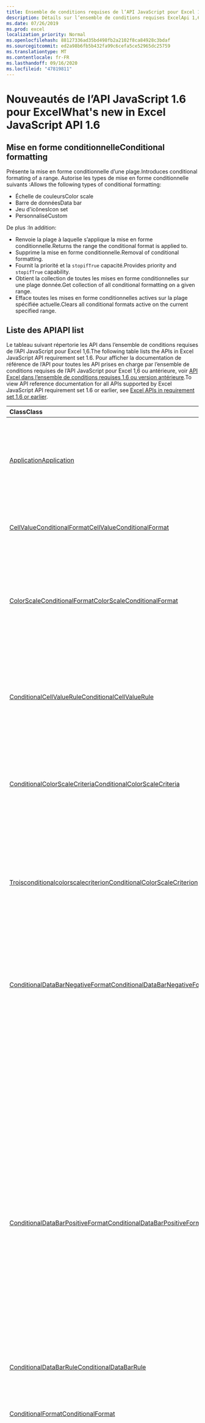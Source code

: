 ```yaml
---
title: Ensemble de conditions requises de l’API JavaScript pour Excel 1,6
description: Détails sur l’ensemble de conditions requises ExcelApi 1,6.
ms.date: 07/26/2019
ms.prod: excel
localization_priority: Normal
ms.openlocfilehash: 88127336ad35bd498fb2a2102f8ca84928c3bdaf
ms.sourcegitcommit: ed2a98b6fb5b432fa99c6cefa5ce52965dc25759
ms.translationtype: MT
ms.contentlocale: fr-FR
ms.lasthandoff: 09/16/2020
ms.locfileid: "47819811"
---
```

# <a name="whats-new-in-excel-javascript-api-16"></a><span data-ttu-id="30937-103">Nouveautés de l’API JavaScript 1.6 pour Excel</span><span class="sxs-lookup"><span data-stu-id="30937-103">What's new in Excel JavaScript API 1.6</span></span>

## <a name="conditional-formatting"></a><span data-ttu-id="30937-104">Mise en forme conditionnelle</span><span class="sxs-lookup"><span data-stu-id="30937-104">Conditional formatting</span></span>

<span data-ttu-id="30937-105">Présente la mise en forme conditionnelle d’une plage.</span><span class="sxs-lookup"><span data-stu-id="30937-105">Introduces conditional formating of a range.</span></span> <span data-ttu-id="30937-106">Autorise les types de mise en forme conditionnelle suivants :</span><span class="sxs-lookup"><span data-stu-id="30937-106">Allows the following types of conditional formatting:</span></span>

* <span data-ttu-id="30937-107">Échelle de couleurs</span><span class="sxs-lookup"><span data-stu-id="30937-107">Color scale</span></span>
* <span data-ttu-id="30937-108">Barre de données</span><span class="sxs-lookup"><span data-stu-id="30937-108">Data bar</span></span>
* <span data-ttu-id="30937-109">Jeu d'icônes</span><span class="sxs-lookup"><span data-stu-id="30937-109">Icon set</span></span>
* <span data-ttu-id="30937-110">Personnalisé</span><span class="sxs-lookup"><span data-stu-id="30937-110">Custom</span></span>

<span data-ttu-id="30937-111">De plus :</span><span class="sxs-lookup"><span data-stu-id="30937-111">In addition:</span></span>

* <span data-ttu-id="30937-112">Renvoie la plage à laquelle s’applique la mise en forme conditionnelle.</span><span class="sxs-lookup"><span data-stu-id="30937-112">Returns the range the conditional format is applied to.</span></span>
* <span data-ttu-id="30937-113">Supprime la mise en forme conditionnelle.</span><span class="sxs-lookup"><span data-stu-id="30937-113">Removal of conditional formatting.</span></span>
* <span data-ttu-id="30937-114">Fournit la priorité et la `stopifTrue` capacité.</span><span class="sxs-lookup"><span data-stu-id="30937-114">Provides priority and `stopifTrue` capability.</span></span>
* <span data-ttu-id="30937-115">Obtient la collection de toutes les mises en forme conditionnelles sur une plage donnée.</span><span class="sxs-lookup"><span data-stu-id="30937-115">Get collection of all conditional formatting on a given range.</span></span>
* <span data-ttu-id="30937-116">Efface toutes les mises en forme conditionnelles actives sur la plage spécifiée actuelle.</span><span class="sxs-lookup"><span data-stu-id="30937-116">Clears all conditional formats active on the current specified range.</span></span>

## <a name="api-list"></a><span data-ttu-id="30937-117">Liste des API</span><span class="sxs-lookup"><span data-stu-id="30937-117">API list</span></span>

<span data-ttu-id="30937-118">Le tableau suivant répertorie les API dans l’ensemble de conditions requises de l’API JavaScript pour Excel 1,6.</span><span class="sxs-lookup"><span data-stu-id="30937-118">The following table lists the APIs in Excel JavaScript API requirement set 1.6.</span></span> <span data-ttu-id="30937-119">Pour afficher la documentation de référence de l’API pour toutes les API prises en charge par l’ensemble de conditions requises de l’API JavaScript pour Excel 1,6 ou antérieure, voir [API Excel dans l’ensemble de conditions requises 1,6 ou version antérieure](/javascript/api/excel?view=excel-js-1.6&preserve-view=true).</span><span class="sxs-lookup"><span data-stu-id="30937-119">To view API reference documentation for all APIs supported by Excel JavaScript API requirement set 1.6 or earlier, see [Excel APIs in requirement set 1.6 or earlier](/javascript/api/excel?view=excel-js-1.6&preserve-view=true).</span></span>

| <span data-ttu-id="30937-120">Class</span><span class="sxs-lookup"><span data-stu-id="30937-120">Class</span></span> | <span data-ttu-id="30937-121">Champs</span><span class="sxs-lookup"><span data-stu-id="30937-121">Fields</span></span> | <span data-ttu-id="30937-122">Description</span><span class="sxs-lookup"><span data-stu-id="30937-122">Description</span></span> |
|:---|:---|:---|
|[<span data-ttu-id="30937-123">Application</span><span class="sxs-lookup"><span data-stu-id="30937-123">Application</span></span>](/javascript/api/excel/excel.application)|[<span data-ttu-id="30937-124">suspendApiCalculationUntilNextSync()</span><span class="sxs-lookup"><span data-stu-id="30937-124">suspendApiCalculationUntilNextSync()</span></span>](/javascript/api/excel/excel.application#suspendapicalculationuntilnextsync--)|<span data-ttu-id="30937-p103">Interrompt le calcul jusqu'à ce que la prochaine méthode « context.sync() » soit appelée. Une fois cette option définie, il incombe au développeur de recalculer le classeur afin de garantir que toutes les dépendances sont propagées.</span><span class="sxs-lookup"><span data-stu-id="30937-p103">Suspends calculation until the next "context.sync()" is called. Once set, it is the developer's responsibility to re-calc the workbook, to ensure that any dependencies are propagated.</span></span>|
|[<span data-ttu-id="30937-127">CellValueConditionalFormat</span><span class="sxs-lookup"><span data-stu-id="30937-127">CellValueConditionalFormat</span></span>](/javascript/api/excel/excel.cellvalueconditionalformat)|[<span data-ttu-id="30937-128">format</span><span class="sxs-lookup"><span data-stu-id="30937-128">format</span></span>](/javascript/api/excel/excel.cellvalueconditionalformat#format)|<span data-ttu-id="30937-129">Renvoie un objet format qui encapsule la police, le remplissage, les bordures et d’autres propriétés des formats conditionnels.</span><span class="sxs-lookup"><span data-stu-id="30937-129">Returns a format object, encapsulating the conditional formats font, fill, borders, and other properties.</span></span>|
||[<span data-ttu-id="30937-130">sous</span><span class="sxs-lookup"><span data-stu-id="30937-130">rule</span></span>](/javascript/api/excel/excel.cellvalueconditionalformat#rule)|<span data-ttu-id="30937-131">Représente l’objet Règle sur cette mise en forme conditionnelle.</span><span class="sxs-lookup"><span data-stu-id="30937-131">Represents the Rule object on this conditional format.</span></span>|
|[<span data-ttu-id="30937-132">ColorScaleConditionalFormat</span><span class="sxs-lookup"><span data-stu-id="30937-132">ColorScaleConditionalFormat</span></span>](/javascript/api/excel/excel.colorscaleconditionalformat)|[<span data-ttu-id="30937-133">criteria</span><span class="sxs-lookup"><span data-stu-id="30937-133">criteria</span></span>](/javascript/api/excel/excel.colorscaleconditionalformat#criteria)|<span data-ttu-id="30937-134">Les critères de l’étendue de couleur.</span><span class="sxs-lookup"><span data-stu-id="30937-134">The criteria of the color scale.</span></span> <span data-ttu-id="30937-135">Le milieu est facultatif lors de l’utilisation d’une graduation de couleurs à deux points.</span><span class="sxs-lookup"><span data-stu-id="30937-135">Midpoint is optional when using a two point color scale.</span></span>|
||[<span data-ttu-id="30937-136">threeColorScale</span><span class="sxs-lookup"><span data-stu-id="30937-136">threeColorScale</span></span>](/javascript/api/excel/excel.colorscaleconditionalformat#threecolorscale)|<span data-ttu-id="30937-137">Si la valeur est true, l’échelle de couleurs aura trois points (minimum, milieu, maximum), sinon elle aura deux (minimum, maximum).</span><span class="sxs-lookup"><span data-stu-id="30937-137">If true the color scale will have three points (minimum, midpoint, maximum), otherwise it will have two (minimum, maximum).</span></span>|
|[<span data-ttu-id="30937-138">ConditionalCellValueRule</span><span class="sxs-lookup"><span data-stu-id="30937-138">ConditionalCellValueRule</span></span>](/javascript/api/excel/excel.conditionalcellvaluerule)|[<span data-ttu-id="30937-139">Formula1</span><span class="sxs-lookup"><span data-stu-id="30937-139">formula1</span></span>](/javascript/api/excel/excel.conditionalcellvaluerule#formula1)|<span data-ttu-id="30937-140">Formule, si nécessaire, servant à évaluer la règle de mise en forme conditionnelle.</span><span class="sxs-lookup"><span data-stu-id="30937-140">The formula, if required, to evaluate the conditional format rule on.</span></span>|
||[<span data-ttu-id="30937-141">Formula2</span><span class="sxs-lookup"><span data-stu-id="30937-141">formula2</span></span>](/javascript/api/excel/excel.conditionalcellvaluerule#formula2)|<span data-ttu-id="30937-142">Formule, si nécessaire, servant à évaluer la règle de mise en forme conditionnelle.</span><span class="sxs-lookup"><span data-stu-id="30937-142">The formula, if required, to evaluate the conditional format rule on.</span></span>|
||[<span data-ttu-id="30937-143">opérateur</span><span class="sxs-lookup"><span data-stu-id="30937-143">operator</span></span>](/javascript/api/excel/excel.conditionalcellvaluerule#operator)|<span data-ttu-id="30937-144">Opérateur du format conditionnel de texte.</span><span class="sxs-lookup"><span data-stu-id="30937-144">The operator of the text conditional format.</span></span>|
|[<span data-ttu-id="30937-145">ConditionalColorScaleCriteria</span><span class="sxs-lookup"><span data-stu-id="30937-145">ConditionalColorScaleCriteria</span></span>](/javascript/api/excel/excel.conditionalcolorscalecriteria)|[<span data-ttu-id="30937-146">maximum</span><span class="sxs-lookup"><span data-stu-id="30937-146">maximum</span></span>](/javascript/api/excel/excel.conditionalcolorscalecriteria#maximum)|<span data-ttu-id="30937-147">Point maximal du critère d’échelle de couleurs.</span><span class="sxs-lookup"><span data-stu-id="30937-147">The maximum point Color Scale Criterion.</span></span>|
||[<span data-ttu-id="30937-148">point</span><span class="sxs-lookup"><span data-stu-id="30937-148">midpoint</span></span>](/javascript/api/excel/excel.conditionalcolorscalecriteria#midpoint)|<span data-ttu-id="30937-149">Point du milieu du critère d’échelle de couleurs, si l’échelle de couleurs est une échelle à 3 couleurs.</span><span class="sxs-lookup"><span data-stu-id="30937-149">The midpoint Color Scale Criterion if the color scale is a 3-color scale.</span></span>|
||[<span data-ttu-id="30937-150">minimum</span><span class="sxs-lookup"><span data-stu-id="30937-150">minimum</span></span>](/javascript/api/excel/excel.conditionalcolorscalecriteria#minimum)|<span data-ttu-id="30937-151">Point minimal du critère d’échelle de couleurs.</span><span class="sxs-lookup"><span data-stu-id="30937-151">The minimum point Color Scale Criterion.</span></span>|
|[<span data-ttu-id="30937-152">Troisconditionalcolorscalecriterion</span><span class="sxs-lookup"><span data-stu-id="30937-152">ConditionalColorScaleCriterion</span></span>](/javascript/api/excel/excel.conditionalcolorscalecriterion)|[<span data-ttu-id="30937-153">color</span><span class="sxs-lookup"><span data-stu-id="30937-153">color</span></span>](/javascript/api/excel/excel.conditionalcolorscalecriterion#color)|<span data-ttu-id="30937-154">Représentation de code de couleur HTML de la couleur d’image.</span><span class="sxs-lookup"><span data-stu-id="30937-154">HTML color code representation of the color scale color.</span></span> <span data-ttu-id="30937-155">Par exemple,</span><span class="sxs-lookup"><span data-stu-id="30937-155">E.g.</span></span> <span data-ttu-id="30937-156">#FF0000 représente le rouge.</span><span class="sxs-lookup"><span data-stu-id="30937-156">#FF0000 represents Red.</span></span>|
||[<span data-ttu-id="30937-157">formula</span><span class="sxs-lookup"><span data-stu-id="30937-157">formula</span></span>](/javascript/api/excel/excel.conditionalcolorscalecriterion#formula)|<span data-ttu-id="30937-158">Nombre, formule ou null (si le type est LowestValue).</span><span class="sxs-lookup"><span data-stu-id="30937-158">A number, a formula, or null (if Type is LowestValue).</span></span>|
||[<span data-ttu-id="30937-159">type</span><span class="sxs-lookup"><span data-stu-id="30937-159">type</span></span>](/javascript/api/excel/excel.conditionalcolorscalecriterion#type)|<span data-ttu-id="30937-160">La formule conditionnelle de critère qui doit être basée.</span><span class="sxs-lookup"><span data-stu-id="30937-160">What the criterion conditional formula should be based on.</span></span>|
|[<span data-ttu-id="30937-161">ConditionalDataBarNegativeFormat</span><span class="sxs-lookup"><span data-stu-id="30937-161">ConditionalDataBarNegativeFormat</span></span>](/javascript/api/excel/excel.conditionaldatabarnegativeformat)|[<span data-ttu-id="30937-162">borderColor</span><span class="sxs-lookup"><span data-stu-id="30937-162">borderColor</span></span>](/javascript/api/excel/excel.conditionaldatabarnegativeformat#bordercolor)|<span data-ttu-id="30937-163">Code couleur HTML qui représente la couleur de la ligne de bordure, au format #RRGGBB (par exemple : « FFA500 ») ou sous forme de couleur HTML nommée (par exemple, « orange »).</span><span class="sxs-lookup"><span data-stu-id="30937-163">HTML color code representing the color of the border line, of the form #RRGGBB (e.g. "FFA500") or as a named HTML color (e.g. "orange").</span></span>|
||[<span data-ttu-id="30937-164">fillColor</span><span class="sxs-lookup"><span data-stu-id="30937-164">fillColor</span></span>](/javascript/api/excel/excel.conditionaldatabarnegativeformat#fillcolor)|<span data-ttu-id="30937-165">Code couleur HTML qui représente la couleur de remplissage, au format #RRGGBB (par exemple : « FFA500 ») ou sous forme de couleur HTML nommée (par exemple, « orange »).</span><span class="sxs-lookup"><span data-stu-id="30937-165">HTML color code representing the fill color, of the form #RRGGBB (e.g. "FFA500") or as a named HTML color (e.g. "orange").</span></span>|
||[<span data-ttu-id="30937-166">matchPositiveBorderColor</span><span class="sxs-lookup"><span data-stu-id="30937-166">matchPositiveBorderColor</span></span>](/javascript/api/excel/excel.conditionaldatabarnegativeformat#matchpositivebordercolor)|<span data-ttu-id="30937-167">Représentation booléenne indiquant si la barre de données négative a une bordure de la même couleur que la barre de données positive.</span><span class="sxs-lookup"><span data-stu-id="30937-167">Boolean representation of whether or not the negative DataBar has the same border color as the positive DataBar.</span></span>|
||[<span data-ttu-id="30937-168">matchPositiveFillColor</span><span class="sxs-lookup"><span data-stu-id="30937-168">matchPositiveFillColor</span></span>](/javascript/api/excel/excel.conditionaldatabarnegativeformat#matchpositivefillcolor)|<span data-ttu-id="30937-169">Représentation booléenne indiquant si la barre de données négative a un remplissage de la même couleur que la barre de données positive.</span><span class="sxs-lookup"><span data-stu-id="30937-169">Boolean representation of whether or not the negative DataBar has the same fill color as the positive DataBar.</span></span>|
|[<span data-ttu-id="30937-170">ConditionalDataBarPositiveFormat</span><span class="sxs-lookup"><span data-stu-id="30937-170">ConditionalDataBarPositiveFormat</span></span>](/javascript/api/excel/excel.conditionaldatabarpositiveformat)|[<span data-ttu-id="30937-171">borderColor</span><span class="sxs-lookup"><span data-stu-id="30937-171">borderColor</span></span>](/javascript/api/excel/excel.conditionaldatabarpositiveformat#bordercolor)|<span data-ttu-id="30937-172">Code couleur HTML qui représente la couleur de la ligne de bordure, au format #RRGGBB (par exemple : « FFA500 ») ou sous forme de couleur HTML nommée (par exemple, « orange »).</span><span class="sxs-lookup"><span data-stu-id="30937-172">HTML color code representing the color of the border line, of the form #RRGGBB (e.g. "FFA500") or as a named HTML color (e.g. "orange").</span></span>|
||[<span data-ttu-id="30937-173">fillColor</span><span class="sxs-lookup"><span data-stu-id="30937-173">fillColor</span></span>](/javascript/api/excel/excel.conditionaldatabarpositiveformat#fillcolor)|<span data-ttu-id="30937-174">Code couleur HTML qui représente la couleur de remplissage, au format #RRGGBB (par exemple : « FFA500 ») ou sous forme de couleur HTML nommée (par exemple, « orange »).</span><span class="sxs-lookup"><span data-stu-id="30937-174">HTML color code representing the fill color, of the form #RRGGBB (e.g. "FFA500") or as a named HTML color (e.g. "orange").</span></span>|
||[<span data-ttu-id="30937-175">gradientFill</span><span class="sxs-lookup"><span data-stu-id="30937-175">gradientFill</span></span>](/javascript/api/excel/excel.conditionaldatabarpositiveformat#gradientfill)|<span data-ttu-id="30937-176">Représentation booléenne indiquant si la barre de données a un dégradé.</span><span class="sxs-lookup"><span data-stu-id="30937-176">Boolean representation of whether or not the DataBar has a gradient.</span></span>|
|[<span data-ttu-id="30937-177">ConditionalDataBarRule</span><span class="sxs-lookup"><span data-stu-id="30937-177">ConditionalDataBarRule</span></span>](/javascript/api/excel/excel.conditionaldatabarrule)|[<span data-ttu-id="30937-178">formula</span><span class="sxs-lookup"><span data-stu-id="30937-178">formula</span></span>](/javascript/api/excel/excel.conditionaldatabarrule#formula)|<span data-ttu-id="30937-179">Formule, si nécessaire, servant à évaluer la règle de la barre de données.</span><span class="sxs-lookup"><span data-stu-id="30937-179">The formula, if required, to evaluate the databar rule on.</span></span>|
||[<span data-ttu-id="30937-180">type</span><span class="sxs-lookup"><span data-stu-id="30937-180">type</span></span>](/javascript/api/excel/excel.conditionaldatabarrule#type)|<span data-ttu-id="30937-181">Type de règle pour le DataBar.</span><span class="sxs-lookup"><span data-stu-id="30937-181">The type of rule for the databar.</span></span>|
|[<span data-ttu-id="30937-182">ConditionalFormat</span><span class="sxs-lookup"><span data-stu-id="30937-182">ConditionalFormat</span></span>](/javascript/api/excel/excel.conditionalformat)|[<span data-ttu-id="30937-183">delete()</span><span class="sxs-lookup"><span data-stu-id="30937-183">delete()</span></span>](/javascript/api/excel/excel.conditionalformat#delete--)|<span data-ttu-id="30937-184">Supprime cette mise en forme conditionnelle.</span><span class="sxs-lookup"><span data-stu-id="30937-184">Deletes this conditional format.</span></span>|
||[<span data-ttu-id="30937-185">getRange()</span><span class="sxs-lookup"><span data-stu-id="30937-185">getRange()</span></span>](/javascript/api/excel/excel.conditionalformat#getrange--)|<span data-ttu-id="30937-186">Renvoie la plage à laquelle s’applique la mise en forme conditionnelle.</span><span class="sxs-lookup"><span data-stu-id="30937-186">Returns the range the conditonal format is applied to.</span></span> <span data-ttu-id="30937-187">Renvoie une erreur si la mise en forme conditionnelle est appliquée à plusieurs plages.</span><span class="sxs-lookup"><span data-stu-id="30937-187">Throws an error if the conditional format is applied to multiple ranges.</span></span> <span data-ttu-id="30937-188">En lecture seule.</span><span class="sxs-lookup"><span data-stu-id="30937-188">Read-only.</span></span>|
||[<span data-ttu-id="30937-189">getRangeOrNullObject()</span><span class="sxs-lookup"><span data-stu-id="30937-189">getRangeOrNullObject()</span></span>](/javascript/api/excel/excel.conditionalformat#getrangeornullobject--)|<span data-ttu-id="30937-190">Renvoie la plage à laquelle le format conditionnelle est appliqué ou un objet null si la mise en forme conditionnelle est appliquée à plusieurs plages.</span><span class="sxs-lookup"><span data-stu-id="30937-190">Returns the range the conditonal format is applied to, or a null object if the conditional format is applied to multiple ranges.</span></span> <span data-ttu-id="30937-191">En lecture seule.</span><span class="sxs-lookup"><span data-stu-id="30937-191">Read-only.</span></span>|
||[<span data-ttu-id="30937-192">prioritaires</span><span class="sxs-lookup"><span data-stu-id="30937-192">priority</span></span>](/javascript/api/excel/excel.conditionalformat#priority)|<span data-ttu-id="30937-193">Priorité (ou index) dans la collection de mise en forme conditionnelle dans laquelle ce format conditionnel existe actuellement.</span><span class="sxs-lookup"><span data-stu-id="30937-193">The priority (or index) within the conditional format collection that this conditional format currently exists in.</span></span> <span data-ttu-id="30937-194">Modification également</span><span class="sxs-lookup"><span data-stu-id="30937-194">Changing this also</span></span>|
||[<span data-ttu-id="30937-195">cellValue</span><span class="sxs-lookup"><span data-stu-id="30937-195">cellValue</span></span>](/javascript/api/excel/excel.conditionalformat#cellvalue)|<span data-ttu-id="30937-196">Renvoie les propriétés de mise en forme conditionnelle de la valeur de la cellule si le format conditionnel actuel est un type CellValue.</span><span class="sxs-lookup"><span data-stu-id="30937-196">Returns the cell value conditional format properties if the current conditional format is a CellValue type.</span></span>|
||[<span data-ttu-id="30937-197">cellValueOrNullObject</span><span class="sxs-lookup"><span data-stu-id="30937-197">cellValueOrNullObject</span></span>](/javascript/api/excel/excel.conditionalformat#cellvalueornullobject)|<span data-ttu-id="30937-198">Renvoie les propriétés de mise en forme conditionnelle de la valeur de la cellule si le format conditionnel actuel est un type CellValue.</span><span class="sxs-lookup"><span data-stu-id="30937-198">Returns the cell value conditional format properties if the current conditional format is a CellValue type.</span></span>|
||[<span data-ttu-id="30937-199">colorScale</span><span class="sxs-lookup"><span data-stu-id="30937-199">colorScale</span></span>](/javascript/api/excel/excel.conditionalformat#colorscale)|<span data-ttu-id="30937-200">Renvoie les propriétés de mise en forme conditionnelle ColorScale si le format conditionnel actuel est un type ColorScale.</span><span class="sxs-lookup"><span data-stu-id="30937-200">Returns the ColorScale conditional format properties if the current conditional format is an ColorScale type.</span></span> <span data-ttu-id="30937-201">En lecture seule.</span><span class="sxs-lookup"><span data-stu-id="30937-201">Read-only.</span></span>|
||[<span data-ttu-id="30937-202">colorScaleOrNullObject</span><span class="sxs-lookup"><span data-stu-id="30937-202">colorScaleOrNullObject</span></span>](/javascript/api/excel/excel.conditionalformat#colorscaleornullobject)|<span data-ttu-id="30937-203">Renvoie les propriétés de mise en forme conditionnelle ColorScale si le format conditionnel actuel est un type ColorScale.</span><span class="sxs-lookup"><span data-stu-id="30937-203">Returns the ColorScale conditional format properties if the current conditional format is an ColorScale type.</span></span> <span data-ttu-id="30937-204">En lecture seule.</span><span class="sxs-lookup"><span data-stu-id="30937-204">Read-only.</span></span>|
||[<span data-ttu-id="30937-205">personnalisé</span><span class="sxs-lookup"><span data-stu-id="30937-205">custom</span></span>](/javascript/api/excel/excel.conditionalformat#custom)|<span data-ttu-id="30937-206">Renvoie les propriétés de mise en forme conditionnelle personnalisées si le format conditionnel actuel est un type personnalisé.</span><span class="sxs-lookup"><span data-stu-id="30937-206">Returns the custom conditional format properties if the current conditional format is a custom type.</span></span> <span data-ttu-id="30937-207">En lecture seule.</span><span class="sxs-lookup"><span data-stu-id="30937-207">Read-only.</span></span>|
||[<span data-ttu-id="30937-208">customOrNullObject</span><span class="sxs-lookup"><span data-stu-id="30937-208">customOrNullObject</span></span>](/javascript/api/excel/excel.conditionalformat#customornullobject)|<span data-ttu-id="30937-209">Renvoie les propriétés de mise en forme conditionnelle personnalisées si le format conditionnel actuel est un type personnalisé.</span><span class="sxs-lookup"><span data-stu-id="30937-209">Returns the custom conditional format properties if the current conditional format is a custom type.</span></span> <span data-ttu-id="30937-210">En lecture seule.</span><span class="sxs-lookup"><span data-stu-id="30937-210">Read-only.</span></span>|
||[<span data-ttu-id="30937-211">dataBar</span><span class="sxs-lookup"><span data-stu-id="30937-211">dataBar</span></span>](/javascript/api/excel/excel.conditionalformat#databar)|<span data-ttu-id="30937-212">Renvoie les propriétés de la barre de données si le format conditionnel actuel est une barre de données.</span><span class="sxs-lookup"><span data-stu-id="30937-212">Returns the data bar properties if the current conditional format is a data bar.</span></span> <span data-ttu-id="30937-213">En lecture seule.</span><span class="sxs-lookup"><span data-stu-id="30937-213">Read-only.</span></span>|
||[<span data-ttu-id="30937-214">dataBarOrNullObject</span><span class="sxs-lookup"><span data-stu-id="30937-214">dataBarOrNullObject</span></span>](/javascript/api/excel/excel.conditionalformat#databarornullobject)|<span data-ttu-id="30937-215">Renvoie les propriétés de la barre de données si le format conditionnel actuel est une barre de données.</span><span class="sxs-lookup"><span data-stu-id="30937-215">Returns the data bar properties if the current conditional format is a data bar.</span></span> <span data-ttu-id="30937-216">En lecture seule.</span><span class="sxs-lookup"><span data-stu-id="30937-216">Read-only.</span></span>|
||[<span data-ttu-id="30937-217">iconSet</span><span class="sxs-lookup"><span data-stu-id="30937-217">iconSet</span></span>](/javascript/api/excel/excel.conditionalformat#iconset)|<span data-ttu-id="30937-218">Renvoie les propriétés de format conditionnel IconSet si le format conditionnel actuel est un type IconSet.</span><span class="sxs-lookup"><span data-stu-id="30937-218">Returns the IconSet conditional format properties if the current conditional format is an IconSet type.</span></span> <span data-ttu-id="30937-219">En lecture seule.</span><span class="sxs-lookup"><span data-stu-id="30937-219">Read-only.</span></span>|
||[<span data-ttu-id="30937-220">iconSetOrNullObject</span><span class="sxs-lookup"><span data-stu-id="30937-220">iconSetOrNullObject</span></span>](/javascript/api/excel/excel.conditionalformat#iconsetornullobject)|<span data-ttu-id="30937-221">Renvoie les propriétés de format conditionnel IconSet si le format conditionnel actuel est un type IconSet.</span><span class="sxs-lookup"><span data-stu-id="30937-221">Returns the IconSet conditional format properties if the current conditional format is an IconSet type.</span></span> <span data-ttu-id="30937-222">En lecture seule.</span><span class="sxs-lookup"><span data-stu-id="30937-222">Read-only.</span></span>|
||[<span data-ttu-id="30937-223">id</span><span class="sxs-lookup"><span data-stu-id="30937-223">id</span></span>](/javascript/api/excel/excel.conditionalformat#id)|<span data-ttu-id="30937-224">La priorité de la mise en forme conditionnelle dans la ConditionalFormatCollection actuelle.</span><span class="sxs-lookup"><span data-stu-id="30937-224">The Priority of the Conditional Format within the current ConditionalFormatCollection.</span></span> <span data-ttu-id="30937-225">En lecture seule.</span><span class="sxs-lookup"><span data-stu-id="30937-225">Read-only.</span></span>|
||[<span data-ttu-id="30937-226">définie</span><span class="sxs-lookup"><span data-stu-id="30937-226">preset</span></span>](/javascript/api/excel/excel.conditionalformat#preset)|<span data-ttu-id="30937-227">Renvoie le format conditionnel des critères prédéfinis.</span><span class="sxs-lookup"><span data-stu-id="30937-227">Returns the preset criteria conditional format.</span></span> <span data-ttu-id="30937-228">Pour plus d’informations, voir Excel. PresetCriteriaConditionalFormat.</span><span class="sxs-lookup"><span data-stu-id="30937-228">See Excel.PresetCriteriaConditionalFormat for more details.</span></span>|
||[<span data-ttu-id="30937-229">presetOrNullObject</span><span class="sxs-lookup"><span data-stu-id="30937-229">presetOrNullObject</span></span>](/javascript/api/excel/excel.conditionalformat#presetornullobject)|<span data-ttu-id="30937-230">Renvoie le format conditionnel des critères prédéfinis.</span><span class="sxs-lookup"><span data-stu-id="30937-230">Returns the preset criteria conditional format.</span></span> <span data-ttu-id="30937-231">Pour plus d’informations, voir Excel. PresetCriteriaConditionalFormat.</span><span class="sxs-lookup"><span data-stu-id="30937-231">See Excel.PresetCriteriaConditionalFormat for more details.</span></span>|
||[<span data-ttu-id="30937-232">textComparison</span><span class="sxs-lookup"><span data-stu-id="30937-232">textComparison</span></span>](/javascript/api/excel/excel.conditionalformat#textcomparison)|<span data-ttu-id="30937-233">Renvoie les propriétés de mise en forme conditionnelle de texte spécifiques si le format conditionnel actuel est un type de texte.</span><span class="sxs-lookup"><span data-stu-id="30937-233">Returns the specific text conditional format properties if the current conditional format is a text type.</span></span>|
||[<span data-ttu-id="30937-234">textComparisonOrNullObject</span><span class="sxs-lookup"><span data-stu-id="30937-234">textComparisonOrNullObject</span></span>](/javascript/api/excel/excel.conditionalformat#textcomparisonornullobject)|<span data-ttu-id="30937-235">Renvoie les propriétés de mise en forme conditionnelle de texte spécifiques si le format conditionnel actuel est un type de texte.</span><span class="sxs-lookup"><span data-stu-id="30937-235">Returns the specific text conditional format properties if the current conditional format is a text type.</span></span>|
||[<span data-ttu-id="30937-236">topBottom</span><span class="sxs-lookup"><span data-stu-id="30937-236">topBottom</span></span>](/javascript/api/excel/excel.conditionalformat#topbottom)|<span data-ttu-id="30937-237">Renvoie les propriétés de mise en forme conditionnelle de haut en bas si le format conditionnel actuel est un type de niveau inférieur.</span><span class="sxs-lookup"><span data-stu-id="30937-237">Returns the Top/Bottom conditional format properties if the current conditional format is an TopBottom type.</span></span>|
||[<span data-ttu-id="30937-238">topBottomOrNullObject</span><span class="sxs-lookup"><span data-stu-id="30937-238">topBottomOrNullObject</span></span>](/javascript/api/excel/excel.conditionalformat#topbottomornullobject)|<span data-ttu-id="30937-239">Renvoie les propriétés de mise en forme conditionnelle de haut en bas si le format conditionnel actuel est un type de niveau inférieur.</span><span class="sxs-lookup"><span data-stu-id="30937-239">Returns the Top/Bottom conditional format properties if the current conditional format is an TopBottom type.</span></span>|
||[<span data-ttu-id="30937-240">type</span><span class="sxs-lookup"><span data-stu-id="30937-240">type</span></span>](/javascript/api/excel/excel.conditionalformat#type)|<span data-ttu-id="30937-241">Type de mise en forme conditionnelle.</span><span class="sxs-lookup"><span data-stu-id="30937-241">A type of conditional format.</span></span> <span data-ttu-id="30937-242">Une seule peut être définie à la fois.</span><span class="sxs-lookup"><span data-stu-id="30937-242">Only one can be set at a time.</span></span> <span data-ttu-id="30937-243">En lecture seule.</span><span class="sxs-lookup"><span data-stu-id="30937-243">Read-only.</span></span>|
||[<span data-ttu-id="30937-244">stopIfTrue</span><span class="sxs-lookup"><span data-stu-id="30937-244">stopIfTrue</span></span>](/javascript/api/excel/excel.conditionalformat#stopiftrue)|<span data-ttu-id="30937-245">Si les conditions de cette mise en forme conditionnelle sont remplies, aucun format de priorité inférieure ne doit prendre effet sur cette cellule.</span><span class="sxs-lookup"><span data-stu-id="30937-245">If the conditions of this conditional format are met, no lower-priority formats shall take effect on that cell.</span></span>|
|[<span data-ttu-id="30937-246">ConditionalFormatCollection</span><span class="sxs-lookup"><span data-stu-id="30937-246">ConditionalFormatCollection</span></span>](/javascript/api/excel/excel.conditionalformatcollection)|[<span data-ttu-id="30937-247">Add (type : Excel. ConditionalFormatType)</span><span class="sxs-lookup"><span data-stu-id="30937-247">add(type: Excel.ConditionalFormatType)</span></span>](/javascript/api/excel/excel.conditionalformatcollection#add-type-)|<span data-ttu-id="30937-248">Ajoute un nouveau format conditionnel à la collection à la priorité la plus haute.</span><span class="sxs-lookup"><span data-stu-id="30937-248">Adds a new conditional format to the collection at the first/top priority.</span></span>|
||[<span data-ttu-id="30937-249">clearAll ()</span><span class="sxs-lookup"><span data-stu-id="30937-249">clearAll()</span></span>](/javascript/api/excel/excel.conditionalformatcollection#clearall--)|<span data-ttu-id="30937-250">Efface toutes les mises en forme conditionnelles actives sur la plage spécifiée actuelle.</span><span class="sxs-lookup"><span data-stu-id="30937-250">Clears all conditional formats active on the current specified range.</span></span>|
||[<span data-ttu-id="30937-251">getCount()</span><span class="sxs-lookup"><span data-stu-id="30937-251">getCount()</span></span>](/javascript/api/excel/excel.conditionalformatcollection#getcount--)|<span data-ttu-id="30937-252">Renvoie le nombre de mises en forme conditionnelles dans le classeur.</span><span class="sxs-lookup"><span data-stu-id="30937-252">Returns the number of conditional formats in the workbook.</span></span> <span data-ttu-id="30937-253">En lecture seule.</span><span class="sxs-lookup"><span data-stu-id="30937-253">Read-only.</span></span>|
||[<span data-ttu-id="30937-254">getItem(id: string)</span><span class="sxs-lookup"><span data-stu-id="30937-254">getItem(id: string)</span></span>](/javascript/api/excel/excel.conditionalformatcollection#getitem-id-)|<span data-ttu-id="30937-255">Renvoie une mise en forme conditionnelle à un ID donné.</span><span class="sxs-lookup"><span data-stu-id="30937-255">Returns a conditional format for the given ID.</span></span>|
||[<span data-ttu-id="30937-256">getItemAt(index: number)</span><span class="sxs-lookup"><span data-stu-id="30937-256">getItemAt(index: number)</span></span>](/javascript/api/excel/excel.conditionalformatcollection#getitemat-index-)|<span data-ttu-id="30937-257">Renvoie une mise en forme conditionnelle à l’index donné.</span><span class="sxs-lookup"><span data-stu-id="30937-257">Returns a conditional format at the given index.</span></span>|
||[<span data-ttu-id="30937-258">items</span><span class="sxs-lookup"><span data-stu-id="30937-258">items</span></span>](/javascript/api/excel/excel.conditionalformatcollection#items)|<span data-ttu-id="30937-259">Obtient l’élément enfant chargé dans cette collection de sites.</span><span class="sxs-lookup"><span data-stu-id="30937-259">Gets the loaded child items in this collection.</span></span>|
|[<span data-ttu-id="30937-260">ConditionalFormatRule</span><span class="sxs-lookup"><span data-stu-id="30937-260">ConditionalFormatRule</span></span>](/javascript/api/excel/excel.conditionalformatrule)|[<span data-ttu-id="30937-261">formula</span><span class="sxs-lookup"><span data-stu-id="30937-261">formula</span></span>](/javascript/api/excel/excel.conditionalformatrule#formula)|<span data-ttu-id="30937-262">Formule, si nécessaire, servant à évaluer la règle de mise en forme conditionnelle.</span><span class="sxs-lookup"><span data-stu-id="30937-262">The formula, if required, to evaluate the conditional format rule on.</span></span>|
||[<span data-ttu-id="30937-263">FormulaLocal,</span><span class="sxs-lookup"><span data-stu-id="30937-263">formulaLocal</span></span>](/javascript/api/excel/excel.conditionalformatrule#formulalocal)|<span data-ttu-id="30937-264">Formule, si nécessaire, servant à évaluer la règle de mise en forme conditionnelle dans la langue de l’utilisateur.</span><span class="sxs-lookup"><span data-stu-id="30937-264">The formula, if required, to evaluate the conditional format rule on in the user's language.</span></span>|
||[<span data-ttu-id="30937-265">Formular1c1,</span><span class="sxs-lookup"><span data-stu-id="30937-265">formulaR1C1</span></span>](/javascript/api/excel/excel.conditionalformatrule#formular1c1)|<span data-ttu-id="30937-266">Formule, si nécessaire, servant à évaluer la règle de mise en forme conditionnelle dans la notation du style R1C1.</span><span class="sxs-lookup"><span data-stu-id="30937-266">The formula, if required, to evaluate the conditional format rule on in R1C1-style notation.</span></span>|
|[<span data-ttu-id="30937-267">ConditionalIconCriterion</span><span class="sxs-lookup"><span data-stu-id="30937-267">ConditionalIconCriterion</span></span>](/javascript/api/excel/excel.conditionaliconcriterion)|[<span data-ttu-id="30937-268">customIcon</span><span class="sxs-lookup"><span data-stu-id="30937-268">customIcon</span></span>](/javascript/api/excel/excel.conditionaliconcriterion#customicon)|<span data-ttu-id="30937-269">Icône personnalisée pour le critère en cours si différent de la celui par défaut IconSet. Sinon, null est renvoyé.</span><span class="sxs-lookup"><span data-stu-id="30937-269">The custom icon for the current criterion if different from the default IconSet, else null will be returned.</span></span>|
||[<span data-ttu-id="30937-270">formula</span><span class="sxs-lookup"><span data-stu-id="30937-270">formula</span></span>](/javascript/api/excel/excel.conditionaliconcriterion#formula)|<span data-ttu-id="30937-271">Un nombre ou une formule en fonction du type.</span><span class="sxs-lookup"><span data-stu-id="30937-271">A number or a formula depending on the type.</span></span>|
||[<span data-ttu-id="30937-272">opérateur</span><span class="sxs-lookup"><span data-stu-id="30937-272">operator</span></span>](/javascript/api/excel/excel.conditionaliconcriterion#operator)|<span data-ttu-id="30937-273">GreaterThan ou GreaterThanOrEqual pour chaque type de règle pour le format conditionnel d’icône.</span><span class="sxs-lookup"><span data-stu-id="30937-273">GreaterThan or GreaterThanOrEqual for each of the rule type for the Icon conditional format.</span></span>|
||[<span data-ttu-id="30937-274">type</span><span class="sxs-lookup"><span data-stu-id="30937-274">type</span></span>](/javascript/api/excel/excel.conditionaliconcriterion#type)|<span data-ttu-id="30937-275">Ce sur quoi la formule conditionnelle de l’icône doit être basée.</span><span class="sxs-lookup"><span data-stu-id="30937-275">What the icon conditional formula should be based on.</span></span>|
|[<span data-ttu-id="30937-276">ConditionalPresetCriteriaRule</span><span class="sxs-lookup"><span data-stu-id="30937-276">ConditionalPresetCriteriaRule</span></span>](/javascript/api/excel/excel.conditionalpresetcriteriarule)|[<span data-ttu-id="30937-277">critère</span><span class="sxs-lookup"><span data-stu-id="30937-277">criterion</span></span>](/javascript/api/excel/excel.conditionalpresetcriteriarule#criterion)|<span data-ttu-id="30937-278">Critère de la mise en forme conditionnelle.</span><span class="sxs-lookup"><span data-stu-id="30937-278">The criterion of the conditional format.</span></span>|
|[<span data-ttu-id="30937-279">ConditionalRangeBorder</span><span class="sxs-lookup"><span data-stu-id="30937-279">ConditionalRangeBorder</span></span>](/javascript/api/excel/excel.conditionalrangeborder)|[<span data-ttu-id="30937-280">color</span><span class="sxs-lookup"><span data-stu-id="30937-280">color</span></span>](/javascript/api/excel/excel.conditionalrangeborder#color)|<span data-ttu-id="30937-281">Code couleur HTML qui représente la couleur de la ligne de bordure, au format #RRGGBB (par exemple : « FFA500 ») ou sous forme de couleur HTML nommée (par exemple, « orange »).</span><span class="sxs-lookup"><span data-stu-id="30937-281">HTML color code representing the color of the border line, of the form #RRGGBB (e.g. "FFA500") or as a named HTML color (e.g. "orange").</span></span>|
||[<span data-ttu-id="30937-282">sideIndex</span><span class="sxs-lookup"><span data-stu-id="30937-282">sideIndex</span></span>](/javascript/api/excel/excel.conditionalrangeborder#sideindex)|<span data-ttu-id="30937-283">Valeur constante qui indique un côté spécifique de la bordure.</span><span class="sxs-lookup"><span data-stu-id="30937-283">Constant value that indicates the specific side of the border.</span></span> <span data-ttu-id="30937-284">Pour plus d’informations, voir Excel. ConditionalRangeBorderIndex.</span><span class="sxs-lookup"><span data-stu-id="30937-284">See Excel.ConditionalRangeBorderIndex for details.</span></span> <span data-ttu-id="30937-285">En lecture seule.</span><span class="sxs-lookup"><span data-stu-id="30937-285">Read-only.</span></span>|
||[<span data-ttu-id="30937-286">style</span><span class="sxs-lookup"><span data-stu-id="30937-286">style</span></span>](/javascript/api/excel/excel.conditionalrangeborder#style)|<span data-ttu-id="30937-287">L’une des constantes de style de ligne déterminant le style de ligne de la bordure.</span><span class="sxs-lookup"><span data-stu-id="30937-287">One of the constants of line style specifying the line style for the border.</span></span> <span data-ttu-id="30937-288">Pour plus d’informations, voir Excel. BorderLineStyle.</span><span class="sxs-lookup"><span data-stu-id="30937-288">See Excel.BorderLineStyle for details.</span></span>|
|[<span data-ttu-id="30937-289">ConditionalRangeBorderCollection</span><span class="sxs-lookup"><span data-stu-id="30937-289">ConditionalRangeBorderCollection</span></span>](/javascript/api/excel/excel.conditionalrangebordercollection)|[<span data-ttu-id="30937-290">getItem (index : Excel. ConditionalRangeBorderIndex)</span><span class="sxs-lookup"><span data-stu-id="30937-290">getItem(index: Excel.ConditionalRangeBorderIndex)</span></span>](/javascript/api/excel/excel.conditionalrangebordercollection#getitem-index-)|<span data-ttu-id="30937-291">Obtient un objet de bordure à l’aide de son nom.</span><span class="sxs-lookup"><span data-stu-id="30937-291">Gets a border object using its name.</span></span>|
||[<span data-ttu-id="30937-292">getItemAt(index: number)</span><span class="sxs-lookup"><span data-stu-id="30937-292">getItemAt(index: number)</span></span>](/javascript/api/excel/excel.conditionalrangebordercollection#getitemat-index-)|<span data-ttu-id="30937-293">Obtient un objet de bordure à l’aide de son indice.</span><span class="sxs-lookup"><span data-stu-id="30937-293">Gets a border object using its index.</span></span>|
||[<span data-ttu-id="30937-294">bas</span><span class="sxs-lookup"><span data-stu-id="30937-294">bottom</span></span>](/javascript/api/excel/excel.conditionalrangebordercollection#bottom)|<span data-ttu-id="30937-295">Obtient la bordure inférieure.</span><span class="sxs-lookup"><span data-stu-id="30937-295">Gets the bottom border.</span></span> <span data-ttu-id="30937-296">En lecture seule.</span><span class="sxs-lookup"><span data-stu-id="30937-296">Read-only.</span></span>|
||[<span data-ttu-id="30937-297">count</span><span class="sxs-lookup"><span data-stu-id="30937-297">count</span></span>](/javascript/api/excel/excel.conditionalrangebordercollection#count)|<span data-ttu-id="30937-298">Nombre d’objets de bordure de la collection.</span><span class="sxs-lookup"><span data-stu-id="30937-298">Number of border objects in the collection.</span></span> <span data-ttu-id="30937-299">En lecture seule.</span><span class="sxs-lookup"><span data-stu-id="30937-299">Read-only.</span></span>|
||[<span data-ttu-id="30937-300">items</span><span class="sxs-lookup"><span data-stu-id="30937-300">items</span></span>](/javascript/api/excel/excel.conditionalrangebordercollection#items)|<span data-ttu-id="30937-301">Obtient l’élément enfant chargé dans cette collection de sites.</span><span class="sxs-lookup"><span data-stu-id="30937-301">Gets the loaded child items in this collection.</span></span>|
||[<span data-ttu-id="30937-302">left</span><span class="sxs-lookup"><span data-stu-id="30937-302">left</span></span>](/javascript/api/excel/excel.conditionalrangebordercollection#left)|<span data-ttu-id="30937-303">Obtient la bordure gauche.</span><span class="sxs-lookup"><span data-stu-id="30937-303">Gets the left border.</span></span> <span data-ttu-id="30937-304">En lecture seule.</span><span class="sxs-lookup"><span data-stu-id="30937-304">Read-only.</span></span>|
||[<span data-ttu-id="30937-305">right</span><span class="sxs-lookup"><span data-stu-id="30937-305">right</span></span>](/javascript/api/excel/excel.conditionalrangebordercollection#right)|<span data-ttu-id="30937-306">Obtient la bordure droite.</span><span class="sxs-lookup"><span data-stu-id="30937-306">Gets the right border.</span></span> <span data-ttu-id="30937-307">En lecture seule.</span><span class="sxs-lookup"><span data-stu-id="30937-307">Read-only.</span></span>|
||[<span data-ttu-id="30937-308">top</span><span class="sxs-lookup"><span data-stu-id="30937-308">top</span></span>](/javascript/api/excel/excel.conditionalrangebordercollection#top)|<span data-ttu-id="30937-309">Obtient la bordure supérieure.</span><span class="sxs-lookup"><span data-stu-id="30937-309">Gets the top border.</span></span> <span data-ttu-id="30937-310">En lecture seule.</span><span class="sxs-lookup"><span data-stu-id="30937-310">Read-only.</span></span>|
|[<span data-ttu-id="30937-311">ConditionalRangeFill</span><span class="sxs-lookup"><span data-stu-id="30937-311">ConditionalRangeFill</span></span>](/javascript/api/excel/excel.conditionalrangefill)|[<span data-ttu-id="30937-312">clear()</span><span class="sxs-lookup"><span data-stu-id="30937-312">clear()</span></span>](/javascript/api/excel/excel.conditionalrangefill#clear--)|<span data-ttu-id="30937-313">Réinitialise le remplissage.</span><span class="sxs-lookup"><span data-stu-id="30937-313">Resets the fill.</span></span>|
||[<span data-ttu-id="30937-314">color</span><span class="sxs-lookup"><span data-stu-id="30937-314">color</span></span>](/javascript/api/excel/excel.conditionalrangefill#color)|<span data-ttu-id="30937-315">Code couleur HTML qui représente la couleur de remplissage, au format #RRGGBB (par exemple : « FFA500 ») ou sous forme de couleur HTML nommée (par exemple, « orange »).</span><span class="sxs-lookup"><span data-stu-id="30937-315">HTML color code representing the color of the fill, of the form #RRGGBB (e.g. "FFA500") or as a named HTML color (e.g. "orange").</span></span>|
|[<span data-ttu-id="30937-316">ConditionalRangeFont</span><span class="sxs-lookup"><span data-stu-id="30937-316">ConditionalRangeFont</span></span>](/javascript/api/excel/excel.conditionalrangefont)|[<span data-ttu-id="30937-317">bold</span><span class="sxs-lookup"><span data-stu-id="30937-317">bold</span></span>](/javascript/api/excel/excel.conditionalrangefont#bold)|<span data-ttu-id="30937-318">Représente le format de police Gras.</span><span class="sxs-lookup"><span data-stu-id="30937-318">Represents the bold status of font.</span></span>|
||[<span data-ttu-id="30937-319">clear()</span><span class="sxs-lookup"><span data-stu-id="30937-319">clear()</span></span>](/javascript/api/excel/excel.conditionalrangefont#clear--)|<span data-ttu-id="30937-320">Réinitialise les formats de police.</span><span class="sxs-lookup"><span data-stu-id="30937-320">Resets the font formats.</span></span>|
||[<span data-ttu-id="30937-321">color</span><span class="sxs-lookup"><span data-stu-id="30937-321">color</span></span>](/javascript/api/excel/excel.conditionalrangefont#color)|<span data-ttu-id="30937-322">Représentation sous forme de code couleur HTML de la couleur du texte.</span><span class="sxs-lookup"><span data-stu-id="30937-322">HTML color code representation of the text color.</span></span> <span data-ttu-id="30937-323">Par exemple,</span><span class="sxs-lookup"><span data-stu-id="30937-323">E.g.</span></span> <span data-ttu-id="30937-324">#FF0000 représente le rouge.</span><span class="sxs-lookup"><span data-stu-id="30937-324">#FF0000 represents Red.</span></span>|
||[<span data-ttu-id="30937-325">italic</span><span class="sxs-lookup"><span data-stu-id="30937-325">italic</span></span>](/javascript/api/excel/excel.conditionalrangefont#italic)|<span data-ttu-id="30937-326">Représente le format de police Italique.</span><span class="sxs-lookup"><span data-stu-id="30937-326">Represents the italic status of the font.</span></span>|
||[<span data-ttu-id="30937-327">strikethrough</span><span class="sxs-lookup"><span data-stu-id="30937-327">strikethrough</span></span>](/javascript/api/excel/excel.conditionalrangefont#strikethrough)|<span data-ttu-id="30937-328">Représente l’état barré de la police.</span><span class="sxs-lookup"><span data-stu-id="30937-328">Represents the strikethrough status of the font.</span></span>|
||[<span data-ttu-id="30937-329">underline</span><span class="sxs-lookup"><span data-stu-id="30937-329">underline</span></span>](/javascript/api/excel/excel.conditionalrangefont#underline)|<span data-ttu-id="30937-330">Type de soulignement appliqué à la police.</span><span class="sxs-lookup"><span data-stu-id="30937-330">Type of underline applied to the font.</span></span> <span data-ttu-id="30937-331">Pour plus d’informations, voir Excel. ConditionalRangeFontUnderlineStyle.</span><span class="sxs-lookup"><span data-stu-id="30937-331">See Excel.ConditionalRangeFontUnderlineStyle for details.</span></span>|
|[<span data-ttu-id="30937-332">ConditionalRangeFormat</span><span class="sxs-lookup"><span data-stu-id="30937-332">ConditionalRangeFormat</span></span>](/javascript/api/excel/excel.conditionalrangeformat)|[<span data-ttu-id="30937-333">numberFormat</span><span class="sxs-lookup"><span data-stu-id="30937-333">numberFormat</span></span>](/javascript/api/excel/excel.conditionalrangeformat#numberformat)|<span data-ttu-id="30937-334">Représente le code de format de nombre d’Excel pour la plage donnée.</span><span class="sxs-lookup"><span data-stu-id="30937-334">Represents Excel's number format code for the given range.</span></span> <span data-ttu-id="30937-335">Effacé si null est passé dans.</span><span class="sxs-lookup"><span data-stu-id="30937-335">Cleared if null is passed in.</span></span>|
||[<span data-ttu-id="30937-336">Borders</span><span class="sxs-lookup"><span data-stu-id="30937-336">borders</span></span>](/javascript/api/excel/excel.conditionalrangeformat#borders)|<span data-ttu-id="30937-337">Collection d’objets Border qui s’appliquent à la plage de mise en forme conditionnelle globale.</span><span class="sxs-lookup"><span data-stu-id="30937-337">Collection of border objects that apply to the overall conditional format range.</span></span> <span data-ttu-id="30937-338">En lecture seule.</span><span class="sxs-lookup"><span data-stu-id="30937-338">Read-only.</span></span>|
||[<span data-ttu-id="30937-339">fill</span><span class="sxs-lookup"><span data-stu-id="30937-339">fill</span></span>](/javascript/api/excel/excel.conditionalrangeformat#fill)|<span data-ttu-id="30937-340">Renvoie l’objet Fill défini sur la plage de mise en forme conditionnelle globale.</span><span class="sxs-lookup"><span data-stu-id="30937-340">Returns the fill object defined on the overall conditional format range.</span></span> <span data-ttu-id="30937-341">En lecture seule.</span><span class="sxs-lookup"><span data-stu-id="30937-341">Read-only.</span></span>|
||[<span data-ttu-id="30937-342">police</span><span class="sxs-lookup"><span data-stu-id="30937-342">font</span></span>](/javascript/api/excel/excel.conditionalrangeformat#font)|<span data-ttu-id="30937-343">Renvoie l’objet font défini sur la plage de mise en forme conditionnelle globale.</span><span class="sxs-lookup"><span data-stu-id="30937-343">Returns the font object defined on the overall conditional format range.</span></span> <span data-ttu-id="30937-344">En lecture seule.</span><span class="sxs-lookup"><span data-stu-id="30937-344">Read-only.</span></span>|
|[<span data-ttu-id="30937-345">ConditionalTextComparisonRule</span><span class="sxs-lookup"><span data-stu-id="30937-345">ConditionalTextComparisonRule</span></span>](/javascript/api/excel/excel.conditionaltextcomparisonrule)|[<span data-ttu-id="30937-346">opérateur</span><span class="sxs-lookup"><span data-stu-id="30937-346">operator</span></span>](/javascript/api/excel/excel.conditionaltextcomparisonrule#operator)|<span data-ttu-id="30937-347">Opérateur du format conditionnel de texte.</span><span class="sxs-lookup"><span data-stu-id="30937-347">The operator of the text conditional format.</span></span>|
||[<span data-ttu-id="30937-348">text</span><span class="sxs-lookup"><span data-stu-id="30937-348">text</span></span>](/javascript/api/excel/excel.conditionaltextcomparisonrule#text)|<span data-ttu-id="30937-349">Valeur de texte de la mise en forme conditionnelle.</span><span class="sxs-lookup"><span data-stu-id="30937-349">The Text value of conditional format.</span></span>|
|[<span data-ttu-id="30937-350">ConditionalTopBottomRule</span><span class="sxs-lookup"><span data-stu-id="30937-350">ConditionalTopBottomRule</span></span>](/javascript/api/excel/excel.conditionaltopbottomrule)|[<span data-ttu-id="30937-351">rank</span><span class="sxs-lookup"><span data-stu-id="30937-351">rank</span></span>](/javascript/api/excel/excel.conditionaltopbottomrule#rank)|<span data-ttu-id="30937-352">Rang compris entre 1 et 1000 pour les rangs numériques ou entre 1 et 100 pour les rangs en pourcentage.</span><span class="sxs-lookup"><span data-stu-id="30937-352">The rank between 1 and 1000 for numeric ranks or 1 and 100 for percent ranks.</span></span>|
||[<span data-ttu-id="30937-353">type</span><span class="sxs-lookup"><span data-stu-id="30937-353">type</span></span>](/javascript/api/excel/excel.conditionaltopbottomrule#type)|<span data-ttu-id="30937-354">Mettre en forme les valeurs en fonction du rang supérieur ou inférieur.</span><span class="sxs-lookup"><span data-stu-id="30937-354">Format values based on the top or bottom rank.</span></span>|
|[<span data-ttu-id="30937-355">CustomConditionalFormat</span><span class="sxs-lookup"><span data-stu-id="30937-355">CustomConditionalFormat</span></span>](/javascript/api/excel/excel.customconditionalformat)|[<span data-ttu-id="30937-356">format</span><span class="sxs-lookup"><span data-stu-id="30937-356">format</span></span>](/javascript/api/excel/excel.customconditionalformat#format)|<span data-ttu-id="30937-357">Renvoie un objet format qui encapsule la police, le remplissage, les bordures et d’autres propriétés des formats conditionnels.</span><span class="sxs-lookup"><span data-stu-id="30937-357">Returns a format object, encapsulating the conditional formats font, fill, borders, and other properties.</span></span> <span data-ttu-id="30937-358">En lecture seule.</span><span class="sxs-lookup"><span data-stu-id="30937-358">Read-only.</span></span>|
||[<span data-ttu-id="30937-359">sous</span><span class="sxs-lookup"><span data-stu-id="30937-359">rule</span></span>](/javascript/api/excel/excel.customconditionalformat#rule)|<span data-ttu-id="30937-360">Représente l’objet Règle sur cette mise en forme conditionnelle.</span><span class="sxs-lookup"><span data-stu-id="30937-360">Represents the Rule object on this conditional format.</span></span> <span data-ttu-id="30937-361">En lecture seule.</span><span class="sxs-lookup"><span data-stu-id="30937-361">Read-only.</span></span>|
|[<span data-ttu-id="30937-362">DataBarConditionalFormat</span><span class="sxs-lookup"><span data-stu-id="30937-362">DataBarConditionalFormat</span></span>](/javascript/api/excel/excel.databarconditionalformat)|[<span data-ttu-id="30937-363">Axiscolor,</span><span class="sxs-lookup"><span data-stu-id="30937-363">axisColor</span></span>](/javascript/api/excel/excel.databarconditionalformat#axiscolor)|<span data-ttu-id="30937-364">Code couleur HTML qui représente la couleur de la ligne Axe, au format #RRGGBB (par exemple : « FFA500 ») ou sous forme de couleur HTML nommée (par exemple, « orange »).</span><span class="sxs-lookup"><span data-stu-id="30937-364">HTML color code representing the color of the Axis line, of the form #RRGGBB (e.g. "FFA500") or as a named HTML color (e.g. "orange").</span></span>|
||[<span data-ttu-id="30937-365">axisFormat</span><span class="sxs-lookup"><span data-stu-id="30937-365">axisFormat</span></span>](/javascript/api/excel/excel.databarconditionalformat#axisformat)|<span data-ttu-id="30937-366">Représentation de la façon dont l’axe est déterminé pour une barre de données Excel.</span><span class="sxs-lookup"><span data-stu-id="30937-366">Representation of how the axis is determined for an Excel data bar.</span></span>|
||[<span data-ttu-id="30937-367">barDirection</span><span class="sxs-lookup"><span data-stu-id="30937-367">barDirection</span></span>](/javascript/api/excel/excel.databarconditionalformat#bardirection)|<span data-ttu-id="30937-368">Représente le sens de l’image de la barre de données.</span><span class="sxs-lookup"><span data-stu-id="30937-368">Represents the direction that the data bar graphic should be based on.</span></span>|
||[<span data-ttu-id="30937-369">lowerBoundRule</span><span class="sxs-lookup"><span data-stu-id="30937-369">lowerBoundRule</span></span>](/javascript/api/excel/excel.databarconditionalformat#lowerboundrule)|<span data-ttu-id="30937-370">Règle de ce qui constitue la limite inférieure (et comment la calculer, le cas échéant) pour une barre de données.</span><span class="sxs-lookup"><span data-stu-id="30937-370">The rule for what consistutes the lower bound (and how to calculate it, if applicable) for a data bar.</span></span>|
||[<span data-ttu-id="30937-371">negativeFormat</span><span class="sxs-lookup"><span data-stu-id="30937-371">negativeFormat</span></span>](/javascript/api/excel/excel.databarconditionalformat#negativeformat)|<span data-ttu-id="30937-372">Représentation de toutes les valeurs à gauche de l’axe dans une barre de données Excel.</span><span class="sxs-lookup"><span data-stu-id="30937-372">Representation of all values to the left of the axis in an Excel data bar.</span></span> <span data-ttu-id="30937-373">En lecture seule.</span><span class="sxs-lookup"><span data-stu-id="30937-373">Read-only.</span></span>|
||[<span data-ttu-id="30937-374">positiveFormat</span><span class="sxs-lookup"><span data-stu-id="30937-374">positiveFormat</span></span>](/javascript/api/excel/excel.databarconditionalformat#positiveformat)|<span data-ttu-id="30937-375">Représentation de toutes les valeurs à droite de l’axe dans une barre de données Excel.</span><span class="sxs-lookup"><span data-stu-id="30937-375">Representation of all values to the right of the axis in an Excel data bar.</span></span> <span data-ttu-id="30937-376">En lecture seule.</span><span class="sxs-lookup"><span data-stu-id="30937-376">Read-only.</span></span>|
||[<span data-ttu-id="30937-377">showDataBarOnly</span><span class="sxs-lookup"><span data-stu-id="30937-377">showDataBarOnly</span></span>](/javascript/api/excel/excel.databarconditionalformat#showdatabaronly)|<span data-ttu-id="30937-378">Si la valeur est True, masque les valeurs des cellules où la barre de données est appliquée.</span><span class="sxs-lookup"><span data-stu-id="30937-378">If true, hides the values from the cells where the data bar is applied.</span></span>|
||[<span data-ttu-id="30937-379">upperBoundRule</span><span class="sxs-lookup"><span data-stu-id="30937-379">upperBoundRule</span></span>](/javascript/api/excel/excel.databarconditionalformat#upperboundrule)|<span data-ttu-id="30937-380">Règle de ce qui constitue la limite supérieure (et comment la calculer, le cas échéant) pour une barre de données.</span><span class="sxs-lookup"><span data-stu-id="30937-380">The rule for what constitutes the upper bound (and how to calculate it, if applicable) for a data bar.</span></span>|
|[<span data-ttu-id="30937-381">IconSetConditionalFormat</span><span class="sxs-lookup"><span data-stu-id="30937-381">IconSetConditionalFormat</span></span>](/javascript/api/excel/excel.iconsetconditionalformat)|[<span data-ttu-id="30937-382">criteria</span><span class="sxs-lookup"><span data-stu-id="30937-382">criteria</span></span>](/javascript/api/excel/excel.iconsetconditionalformat#criteria)|<span data-ttu-id="30937-383">Un tableau de critères et de IconSets pour les règles et les icônes personnalisées potentielles pour les icônes conditionnelles.</span><span class="sxs-lookup"><span data-stu-id="30937-383">An array of Criteria and IconSets for the rules and potential custom icons for conditional icons.</span></span> <span data-ttu-id="30937-384">Notez que pour le premier critère, seule l’icône personnalisée peut être modifiée, tandis que le type, la formule et l’opérateur seront ignorés lors de la définition.</span><span class="sxs-lookup"><span data-stu-id="30937-384">Note that for the first criterion only the custom icon can be modified, while type, formula, and operator will be ignored when set.</span></span>|
||[<span data-ttu-id="30937-385">reverseIconOrder</span><span class="sxs-lookup"><span data-stu-id="30937-385">reverseIconOrder</span></span>](/javascript/api/excel/excel.iconsetconditionalformat#reverseiconorder)|<span data-ttu-id="30937-386">Si la valeur est true, inverse l’ordre des icônes pour la IconSet.</span><span class="sxs-lookup"><span data-stu-id="30937-386">If true, reverses the icon orders for the IconSet.</span></span> <span data-ttu-id="30937-387">Notez que cette valeur ne peut pas être définie si des icônes personnalisées sont utilisées.</span><span class="sxs-lookup"><span data-stu-id="30937-387">Note that this cannot be set if custom icons are used.</span></span>|
||[<span data-ttu-id="30937-388">showIconOnly</span><span class="sxs-lookup"><span data-stu-id="30937-388">showIconOnly</span></span>](/javascript/api/excel/excel.iconsetconditionalformat#showicononly)|<span data-ttu-id="30937-389">Si la valeur est True, masque les valeurs et affiche uniquement les icônes.</span><span class="sxs-lookup"><span data-stu-id="30937-389">If true, hides the values and only shows icons.</span></span>|
||[<span data-ttu-id="30937-390">style</span><span class="sxs-lookup"><span data-stu-id="30937-390">style</span></span>](/javascript/api/excel/excel.iconsetconditionalformat#style)|<span data-ttu-id="30937-391">Si ce paramètre est défini, il affiche l’option IconSet pour le format conditionnel.</span><span class="sxs-lookup"><span data-stu-id="30937-391">If set, displays the IconSet option for the conditional format.</span></span>|
|[<span data-ttu-id="30937-392">PresetCriteriaConditionalFormat</span><span class="sxs-lookup"><span data-stu-id="30937-392">PresetCriteriaConditionalFormat</span></span>](/javascript/api/excel/excel.presetcriteriaconditionalformat)|[<span data-ttu-id="30937-393">format</span><span class="sxs-lookup"><span data-stu-id="30937-393">format</span></span>](/javascript/api/excel/excel.presetcriteriaconditionalformat#format)|<span data-ttu-id="30937-394">Renvoie un objet format qui encapsule la police, le remplissage, les bordures et d’autres propriétés des formats conditionnels.</span><span class="sxs-lookup"><span data-stu-id="30937-394">Returns a format object, encapsulating the conditional formats font, fill, borders, and other properties.</span></span>|
||[<span data-ttu-id="30937-395">sous</span><span class="sxs-lookup"><span data-stu-id="30937-395">rule</span></span>](/javascript/api/excel/excel.presetcriteriaconditionalformat#rule)|<span data-ttu-id="30937-396">Règle de mise en forme conditionnelle.</span><span class="sxs-lookup"><span data-stu-id="30937-396">The rule of the conditional format.</span></span>|
|[<span data-ttu-id="30937-397">Range</span><span class="sxs-lookup"><span data-stu-id="30937-397">Range</span></span>](/javascript/api/excel/excel.range)|[<span data-ttu-id="30937-398">calculate()</span><span class="sxs-lookup"><span data-stu-id="30937-398">calculate()</span></span>](/javascript/api/excel/excel.range#calculate--)|<span data-ttu-id="30937-399">Calcule une plage de cellules dans une feuille de calcul.</span><span class="sxs-lookup"><span data-stu-id="30937-399">Calculates a range of cells on a worksheet.</span></span>|
||[<span data-ttu-id="30937-400">conditionalFormats</span><span class="sxs-lookup"><span data-stu-id="30937-400">conditionalFormats</span></span>](/javascript/api/excel/excel.range#conditionalformats)|<span data-ttu-id="30937-401">Collection d’ConditionalFormats qui croisent la plage.</span><span class="sxs-lookup"><span data-stu-id="30937-401">Collection of ConditionalFormats that intersect the range.</span></span> <span data-ttu-id="30937-402">En lecture seule.</span><span class="sxs-lookup"><span data-stu-id="30937-402">Read-only.</span></span>|
|[<span data-ttu-id="30937-403">TextConditionalFormat</span><span class="sxs-lookup"><span data-stu-id="30937-403">TextConditionalFormat</span></span>](/javascript/api/excel/excel.textconditionalformat)|[<span data-ttu-id="30937-404">format</span><span class="sxs-lookup"><span data-stu-id="30937-404">format</span></span>](/javascript/api/excel/excel.textconditionalformat#format)|<span data-ttu-id="30937-405">Renvoie un objet format qui encapsule la police, le remplissage, les bordures et d’autres propriétés des formats conditionnels.</span><span class="sxs-lookup"><span data-stu-id="30937-405">Returns a format object, encapsulating the conditional formats font, fill, borders, and other properties.</span></span> <span data-ttu-id="30937-406">En lecture seule.</span><span class="sxs-lookup"><span data-stu-id="30937-406">Read-only.</span></span>|
||[<span data-ttu-id="30937-407">sous</span><span class="sxs-lookup"><span data-stu-id="30937-407">rule</span></span>](/javascript/api/excel/excel.textconditionalformat#rule)|<span data-ttu-id="30937-408">Règle de mise en forme conditionnelle.</span><span class="sxs-lookup"><span data-stu-id="30937-408">The rule of the conditional format.</span></span>|
|[<span data-ttu-id="30937-409">TopBottomConditionalFormat</span><span class="sxs-lookup"><span data-stu-id="30937-409">TopBottomConditionalFormat</span></span>](/javascript/api/excel/excel.topbottomconditionalformat)|[<span data-ttu-id="30937-410">format</span><span class="sxs-lookup"><span data-stu-id="30937-410">format</span></span>](/javascript/api/excel/excel.topbottomconditionalformat#format)|<span data-ttu-id="30937-411">Renvoie un objet format qui encapsule la police, le remplissage, les bordures et d’autres propriétés des formats conditionnels.</span><span class="sxs-lookup"><span data-stu-id="30937-411">Returns a format object, encapsulating the conditional formats font, fill, borders, and other properties.</span></span> <span data-ttu-id="30937-412">En lecture seule.</span><span class="sxs-lookup"><span data-stu-id="30937-412">Read-only.</span></span>|
||[<span data-ttu-id="30937-413">sous</span><span class="sxs-lookup"><span data-stu-id="30937-413">rule</span></span>](/javascript/api/excel/excel.topbottomconditionalformat#rule)|<span data-ttu-id="30937-414">Critères du format conditionnel le plus haut/bas.</span><span class="sxs-lookup"><span data-stu-id="30937-414">The criteria of the Top/Bottom conditional format.</span></span>|
|[<span data-ttu-id="30937-415">Feuille de calcul</span><span class="sxs-lookup"><span data-stu-id="30937-415">Worksheet</span></span>](/javascript/api/excel/excel.worksheet)|[<span data-ttu-id="30937-416">Calculate (markAllDirty : booléen)</span><span class="sxs-lookup"><span data-stu-id="30937-416">calculate(markAllDirty: boolean)</span></span>](/javascript/api/excel/excel.worksheet#calculate-markalldirty-)|<span data-ttu-id="30937-417">Calcule toutes les cellules d’une feuille de calcul.</span><span class="sxs-lookup"><span data-stu-id="30937-417">Calculates all cells on a worksheet.</span></span>|

## <a name="see-also"></a><span data-ttu-id="30937-418">Voir aussi</span><span class="sxs-lookup"><span data-stu-id="30937-418">See also</span></span>

- [<span data-ttu-id="30937-419">Documentation référence de l’API JavaScript pour Excel</span><span class="sxs-lookup"><span data-stu-id="30937-419">Excel JavaScript API Reference Documentation</span></span>](/javascript/api/excel?view=excel-js-1.6&preserve-view=true)
- [<span data-ttu-id="30937-420">Ensembles de conditions requises de l’API JavaScript pour Excel</span><span class="sxs-lookup"><span data-stu-id="30937-420">Excel JavaScript API requirement sets</span></span>](excel-api-requirement-sets.md)
